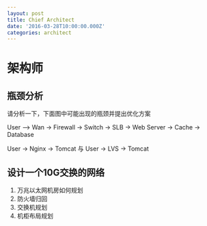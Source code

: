 ```yaml
---
layout: post
title: Chief Architect
date: '2016-03-28T10:00:00.000Z'
categories: architect
---
```


# 架构师

## 瓶颈分析

请分析一下，下面图中可能出现的瓶颈并提出优化方案

User --&gt; Wan -&gt; Firewall -&gt; Switch -&gt; SLB -&gt; Web Server -&gt; Cache -&gt; Database

User -&gt; Nginx -&gt; Tomcat 与 User -&gt; LVS -&gt; Tomcat

## 设计一个10G交换的网络

1. 万兆以太网机房如何规划
2. 防火墙归回
3. 交换机规划
4. 机柜布局规划

